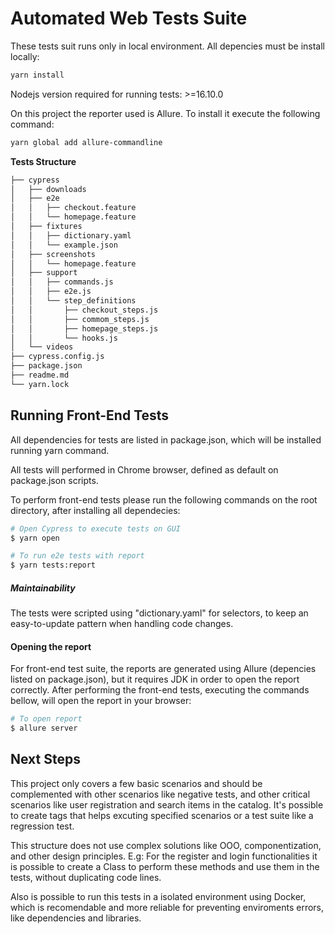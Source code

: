# Automated Web Tests Suite
These tests suit runs only in local environment.
All depencies must be install locally:

```sh
yarn install
```

Nodejs version required for running tests: >=16.10.0

On this project the reporter used is Allure. To install it execute the following command:
```sh
yarn global add allure-commandline
```


**Tests Structure**

```sh
├── cypress
│   ├── downloads
│   ├── e2e
│   │   ├── checkout.feature
│   │   └── homepage.feature
│   ├── fixtures
│   │   ├── dictionary.yaml
│   │   └── example.json
│   ├── screenshots
│   │   └── homepage.feature
│   ├── support
│   │   ├── commands.js
│   │   ├── e2e.js
│   │   └── step_definitions
│   │       ├── checkout_steps.js
│   │       ├── commom_steps.js
│   │       ├── homepage_steps.js
│   │       └── hooks.js
│   └── videos
├── cypress.config.js
├── package.json
├── readme.md
└── yarn.lock
```


## Running Front-End Tests

All dependencies for tests are listed in package.json, which will be installed running yarn command.

All tests will performed in Chrome browser, defined as default on package.json scripts. 

To perform front-end tests please run the following commands on the root directory, after installing all dependecies:

```sh
# Open Cypress to execute tests on GUI 
$ yarn open 

# To run e2e tests with report
$ yarn tests:report
```

##### Maintainability

The tests were scripted using "dictionary.yaml" for selectors, to keep an easy-to-update pattern when handling code changes.

#### Opening the report

For front-end test suite, the reports are generated using Allure (depencies listed on package.json), but it requires JDK in order to open the report correctly.
After performing the front-end tests, executing the commands bellow, will open the report in your browser:

```sh
# To open report 
$ allure server
```

## Next Steps

This project only covers a few basic scenarios and should be complemented with other scenarios like negative tests, and other critical scenarios like user registration and search items in the catalog. 
It's possible to create tags that helps excuting specified scenarios or a test suite like a regression test.

This structure does not use complex solutions like OOO, componentization, and other design principles.
E.g: For the register and login functionalities it is possible to create a Class to perform these methods and use them in the tests, without duplicating code lines.

Also is possible to run this tests in a isolated environment using Docker, which is recomendable and more reliable for preventing enviroments errors, like dependencies and libraries.